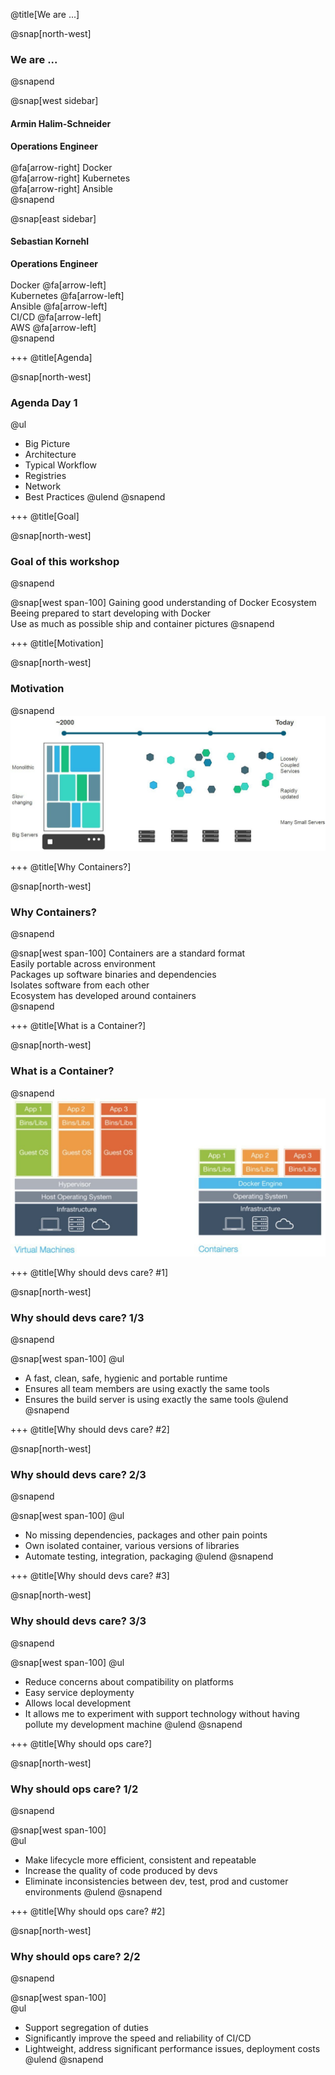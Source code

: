 @title[We are ...]

@snap[north-west]
### We are ...
@snapend

@snap[west sidebar]
#### Armin Halim-Schneider
__Operations Engineer__ <br/><br/>
@fa[arrow-right] Docker <br/>
@fa[arrow-right] Kubernetes <br/>
@fa[arrow-right] Ansible <br/>
@snapend

@snap[east sidebar]
#### Sebastian Kornehl
__Operations Engineer__ <br/><br/>
Docker @fa[arrow-left] <br/>
Kubernetes @fa[arrow-left] <br/>
Ansible @fa[arrow-left] <br/>
CI/CD @fa[arrow-left] <br/>
AWS @fa[arrow-left] <br/>
@snapend

+++
@title[Agenda]

@snap[north-west]
### Agenda Day 1
@ul[](false)
- Big Picture
- Architecture
- Typical Workflow
- Registries
- Network
- Best Practices
@ulend
@snapend

+++
@title[Goal]

@snap[north-west]
### Goal of this workshop
@snapend

@snap[west span-100]
Gaining good understanding of Docker Ecosystem </br>
Beeing prepared to start developing with Docker </br>
Use as much as possible ship and container pictures
@snapend

+++
@title[Motivation]

@snap[north-west]
### Motivation
@snapend
![docker_apps_changing](template/img/docker_apps_changing.jpg)

+++
@title[Why Containers?]

@snap[north-west]
### Why Containers?
@snapend

@snap[west span-100]
Containers are a standard format<br/>
Easily portable across environment<br/>
Packages up software binaries and dependencies<br/>
Isolates software from each other<br/>
Ecosystem has developed around containers<br/>
@snapend

+++
@title[What is a Container?]

@snap[north-west]
### What is a Container?
@snapend
![systems_comparison](template/img/systems_comparison.jpg)

+++
@title[Why should devs care? #1]

@snap[north-west]
### Why should devs care? 1/3
@snapend

@snap[west span-100]
@ul[](false)
- A fast, clean, safe, hygienic and portable runtime
- Ensures all team members are using exactly the same tools
- Ensures the build server is using exactly the same tools
@ulend
@snapend


+++
@title[Why should devs care? #2]

@snap[north-west]
### Why should devs care? 2/3
@snapend

@snap[west span-100]
@ul[](false)
- No missing dependencies, packages and other pain points
- Own isolated container, various versions of libraries
- Automate testing, integration, packaging
@ulend
@snapend

+++
@title[Why should devs care? #3]

@snap[north-west]
### Why should devs care? 3/3
@snapend

@snap[west span-100]
@ul[](false)
- Reduce concerns about compatibility on platforms
- Easy service deploymenty
- Allows local development
- It allows me to experiment with support technology without having pollute my development machine 
@ulend
@snapend

+++
@title[Why should ops care?]

@snap[north-west]
### Why should ops care? 1/2
@snapend

@snap[west span-100]
<br/>
@ul[](false)
- Make lifecycle more efficient, consistent and repeatable
- Increase the quality of code produced by devs
- Eliminate inconsistencies between dev, test, prod and customer environments
@ulend
@snapend



+++
@title[Why should ops care? #2]

@snap[north-west]
### Why should ops care? 2/2
@snapend

@snap[west span-100]
<br/>
@ul[](false)
- Support segregation of duties
- Significantly improve the speed and reliability of CI/CD
- Lightweight, address significant performance issues, deployment costs
@ulend
@snapend
